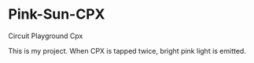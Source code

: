 # Pink-Sun-CPX
Circuit Playground Cpx

This is my project. When CPX is tapped twice, bright pink light is emitted.

